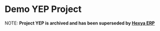 # Demo YEP Project

NOTE: **Project YEP is archived and has been superseded by [Hexya ERP](https://github.com/hexya-erp)**
